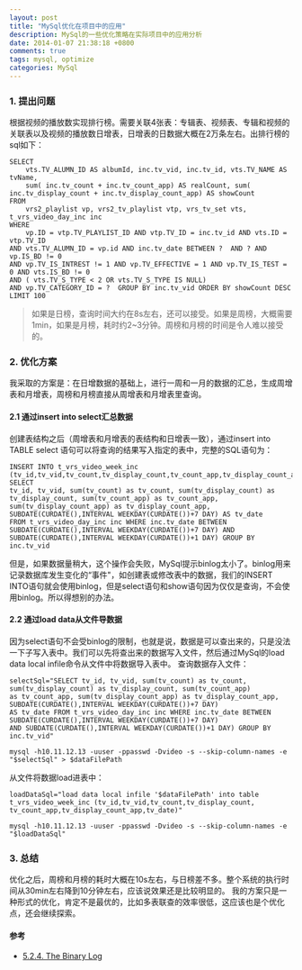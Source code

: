 ```yaml
---
layout: post
title: "MySql优化在项目中的应用"
description: MySql的一些优化策略在实际项目中的应用分析
date: 2014-01-07 21:38:18 +0800
comments: true
tags: mysql, optimize
categories: MySql
---
```


### 1. 提出问题

根据视频的播放数实现排行榜。需要关联4张表：专辑表、视频表、专辑和视频的关联表以及视频的播放数日增表，日增表的日数据大概在2万条左右。出排行榜的sql如下：

	SELECT
		vts.TV_ALUMN_ID AS albumId, inc.tv_vid, inc.tv_id, vts.TV_NAME AS tvName,
		sum( inc.tv_count + inc.tv_count_app) AS realCount, sum( inc.tv_display_count + inc.tv_display_count_app) AS showCount
	FROM
		vrs2_playlist vp, vrs2_tv_playlist vtp, vrs_tv_set vts, t_vrs_video_day_inc inc
	WHERE
		vp.ID = vtp.TV_PLAYLIST_ID AND vtp.TV_ID = inc.tv_id AND vts.ID = vtp.TV_ID 
	AND vts.TV_ALUMN_ID = vp.id AND inc.tv_date BETWEEN ?  AND ? AND vp.IS_BD != 0 
	AND vp.TV_IS_INTREST != 1 AND vp.TV_EFFECTIVE = 1 AND vp.TV_IS_TEST = 0 AND vts.IS_BD != 0
	AND ( vts.TV_S_TYPE < 2 OR vts.TV_S_TYPE IS NULL)
	AND vp.TV_CATEGORY_ID = ?  GROUP BY inc.tv_vid ORDER BY showCount DESC LIMIT 100

> 如果是日榜，查询时间大约在8s左右，还可以接受。如果是周榜，大概需要1min，如果是月榜，耗时约2~3分钟。周榜和月榜的时间是令人难以接受的。

<!--more-->

### 2. 优化方案

我采取的方案是：在日增数据的基础上，进行一周和一月的数据的汇总，生成周增表和月增表，周榜和月榜直接从周增表和月增表里查询。

#### 2.1 通过insert into select汇总数据

创建表结构之后（周增表和月增表的表结构和日增表一致），通过insert into TABLE select 语句可以将查询的结果写入指定的表中，完整的SQL语句为：

	INSERT INTO t_vrs_video_week_inc (tv_id,tv_vid,tv_count,tv_display_count,tv_count_app,tv_display_count_app,tv_date)	SELECT 
	tv_id, tv_vid, sum(tv_count) as tv_count, sum(tv_display_count) as tv_display_count, sum(tv_count_app) as tv_count_app, 
	sum(tv_display_count_app) as tv_display_count_app, SUBDATE(CURDATE(),INTERVAL WEEKDAY(CURDATE())+7 DAY) AS tv_date 
	FROM t_vrs_video_day_inc inc WHERE inc.tv_date BETWEEN SUBDATE(CURDATE(),INTERVAL WEEKDAY(CURDATE())+7 DAY) AND 
	SUBDATE(CURDATE(),INTERVAL WEEKDAY(CURDATE())+1 DAY) GROUP BY inc.tv_vid

但是，如果数据量稍大，这个操作会失败，MySql提示binlog太小了。binlog用来记录数据库发生变化的“事件"，如创建表或修改表中的数据，我们的INSERT INTO语句就会使用binlog，但是select语句和show语句因为仅仅是查询，不会使用binlog。所以得想别的办法。

#### 2.2 通过load data从文件导数据

因为select语句不会受binlog的限制，也就是说，数据是可以查出来的，只是没法一下子写入表中。我们可以先将查出来的数据写入文件，然后通过MySql的load data local infile命令从文件中将数据导入表中。
查询数据存入文件：
	
	selectSql="SELECT tv_id, tv_vid, sum(tv_count) as tv_count, sum(tv_display_count) as tv_display_count, sum(tv_count_app) 
	as tv_count_app, sum(tv_display_count_app) as tv_display_count_app, SUBDATE(CURDATE(),INTERVAL WEEKDAY(CURDATE())+7 DAY) 
	AS tv_date FROM t_vrs_video_day_inc inc WHERE inc.tv_date BETWEEN SUBDATE(CURDATE(),INTERVAL WEEKDAY(CURDATE())+7 DAY) 
	AND SUBDATE(CURDATE(),INTERVAL WEEKDAY(CURDATE())+1 DAY) GROUP BY inc.tv_vid"

	mysql -h10.11.12.13 -uuser -ppasswd -Dvideo -s --skip-column-names -e "$selectSql" > $dataFilePath

从文件将数据load进表中：

	loadDataSql="load data local infile '$dataFilePath' into table t_vrs_video_week_inc (tv_id,tv_vid,tv_count,tv_display_count,
	tv_count_app,tv_display_count_app,tv_date)"

	mysql -h10.11.12.13 -uuser -ppasswd -Dvideo -s --skip-column-names -e "$loadDataSql"

### 3. 总结

优化之后，周榜和月榜的耗时大概在10s左右，与日榜差不多。整个系统的执行时间从30min左右降到10分钟左右，应该说效果还是比较明显的。
我的方案只是一种形式的优化，肯定不是最优的，比如多表联查的效率很低，这应该也是个优化点，还会继续探索。

#### 参考

+ [5.2.4. The Binary Log](http://dev.mysql.com/doc/refman/5.7/en/binary-log.html)
